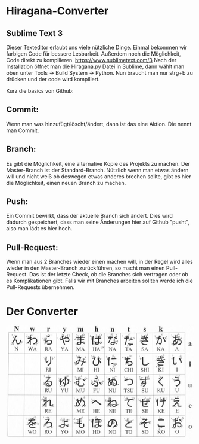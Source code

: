 # Hiragana-Converter

## Sublime Text 3

Dieser Texteditor erlaubt uns viele nützliche Dinge.
Einmal bekommen wir farbigen Code für bessere Lesbarkeit. Außerdem noch die Möglichkeit, Code direkt zu kompilieren.
https://www.sublimetext.com/3
Nach der Installation öffnet man die Hiragana.py Datei in Sublime, dann wählt man oben unter Tools -> Build System -> Python.
Nun braucht man nur strg+b zu drücken und der code wird kompiliert.

Kurz die basics von Github:

## Commit:
Wenn man was hinzufügt/löscht/ändert, dann ist das eine Aktion. Die nennt man Commit. 

## Branch:
Es gibt die Möglichkeit, eine alternative Kopie des Projekts zu machen. Der Master-Branch ist der Standard-Branch.
Nützlich wenn man etwas ändern will und nicht weiß ob deswegen etwas anderes brechen sollte, gibt es hier die Möglichkeit, einen neuen Branch zu machen.

## Push:
Ein Commit bewirkt, dass der aktuelle Branch sich ändert. Dies wird dadurch gespeichert, dass man seine Änderungen hier auf Github "pusht", also man lädt es hier hoch.

## Pull-Request:
Wenn man aus 2 Branches wieder einen machen will, in der Regel wird alles wieder in den Master-Branch zurückführen, so macht man einen Pull-Request. 
Das ist der letzte Check, ob die Branches sich vertragen oder ob es Komplikationen gibt.
Falls wir mit Branches arbeiten sollten werde ich die Pull-Requests übernehmen.

# Der Converter

<img src="hiragana-chart.jpg">
